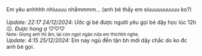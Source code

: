 <div>Em yêu anhhhh nhìuuuu nhắmmmm...
(anh bé thấy em siuuuuuuuuuu ko?)</div> <br><i>Update: 22:17 24/12/2024</i>: Ước gì bé được người yêu gọi bé dậy học lúc 12h 😗. <i>Được hong ạ</i> ♡♡♡ 
<div><sub>Note: Giọng anh thì ấm, lại còn ngọt ngào nữa em thíchhh nghe.</sub></div> <div><i>Update: 4:15 25/12/2024: </i>Em nay ngủ đến tận bh mới dậy chắc do ko đc anh bé gọi.</div>



